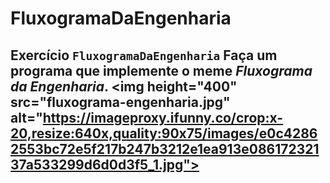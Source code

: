 # FluxogramaDaEngenharia
## Exercício `FluxogramaDaEngenharia`  Faça um programa que implemente o meme _Fluxograma da Engenharia_.  &lt;img height="400" src="fluxograma-engenharia.jpg" alt="https://imageproxy.ifunny.co/crop:x-20,resize:640x,quality:90x75/images/e0c42862553bc72e5f217b247b3212e1ea913e08617232137a533299d6d0d3f5_1.jpg"> 
